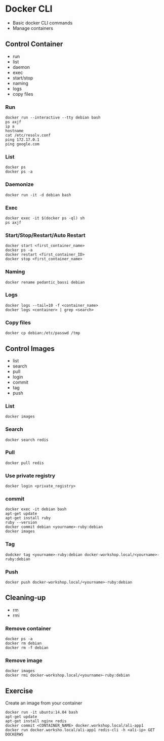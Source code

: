# Docker CLI

* Basic docker CLI commands
* Manage containers

## Control Container
* run
* list
* daemon
* exec
* start/stop
* naming
* logs
* copy files

### Run

```
docker run --interactive --tty debian bash
ps axjf
ip a
hostname
cat /etc/resolv.conf
ping 172.17.0.1
ping google.com
```

### List

```
docker ps
docker ps -a
```
### Daemonize

```
docker run -it -d debian bash
```

### Exec

```
docker exec -it $(docker ps -ql) sh
ps axjf
```

### Start/Stop/Restart/Auto Restart

```
docker start <first_container_name>
docker ps -a
docker restart <first_container_ID>
docker stop <first_container_name>
```

### Naming

```
docker rename pedantic_bassi debian
```

### Logs

```
docker logs --tail=10 -f <container_name>
docker logs <container> | grep <search>
```

### Copy files

```
docker cp debian:/etc/passwd /tmp
```


## Control Images
* list
* search
* pull
* login
* commit
* tag
* push

### List

```
docker images
```

### Search

```
docker search redis
```

### Pull

```
docker pull redis
```

### Use private registry

```
docker login <private_registry>
```

### commit

```
docker exec -it debian bash
apt-get update
apt-get install ruby
ruby --version
docker commit debian <yourname>-ruby:debian
docker images
```

### Tag

```
dodcker tag <yourname>-ruby:debian docker-workshop.local/<yourname>-ruby:debian
```

### Push

```
docker push docker-workshop.local/<yourname>-ruby:debian
```


## Cleaning-up
* rm
* rmi

### Remove container

```
docker ps -a
docker rm debian
docker rm -f debian
```

### Remove image

```
docker images
docker rmi docker-workshop.local/<yourname>-ruby:debian
```


## Exercise

Create an image from your container

```
docker run -it ubuntu:14.04 bash
apt-get update
apt-get install nginx redis
docker commit <CONTAINER_NAME> docker.workshop.local/ali-app1
docker run docker.worksho.local/ali-app1 redis-cli -h <ali-ip> GET DOCKERWS
```
